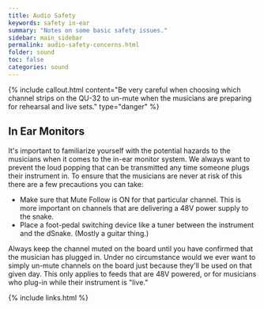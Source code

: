 ```yaml
---
title: Audio Safety
keywords: safety in-ear
summary: "Notes on some basic safety issues."
sidebar: main_sidebar
permalink: audio-safety-concerns.html
folder: sound
toc: false
categories: sound
---
```


{% include callout.html content="Be very careful when choosing which channel strips on the QU-32 to un-mute when the musicians are preparing for rehearsal and live sets." type="danger" %}

## In Ear Monitors

It's important to familiarize yourself with the potential hazards to the musicians when it comes to the in-ear monitor system.  We always want to prevent the loud popping that can be transmitted any time someone plugs their instrument in.  To ensure that the musicians are never at risk of this there are a few precautions you can take:

- Make sure that Mute Follow is ON for that particular channel.  This is more important on channels that are delivering a 48V power supply to the snake.
- Place a foot-pedal switching device like a tuner between the instrument and the dSnake.  (Mostly a guitar thing.)

Always keep the channel muted on the board until you have confirmed that the musician has plugged in.  Under no circumstance would we ever want to simply un-mute channels on the board just because they'll be used on that given day.  This only applies to feeds that are 48V powered, or for musicians who plug-in while their instrument is "live."

{% include links.html %}
